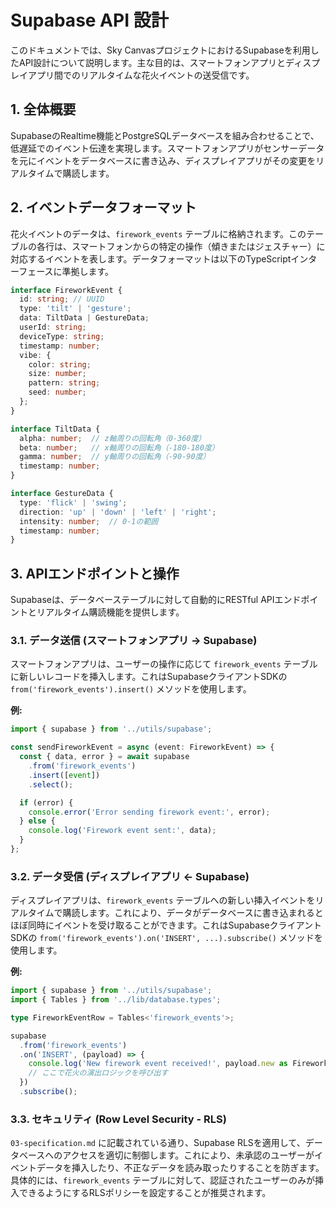 # Supabase API 設計

このドキュメントでは、Sky CanvasプロジェクトにおけるSupabaseを利用したAPI設計について説明します。主な目的は、スマートフォンアプリとディスプレイアプリ間でのリアルタイムな花火イベントの送受信です。

## 1. 全体概要

SupabaseのRealtime機能とPostgreSQLデータベースを組み合わせることで、低遅延でのイベント伝達を実現します。スマートフォンアプリがセンサーデータを元にイベントをデータベースに書き込み、ディスプレイアプリがその変更をリアルタイムで購読します。

## 2. イベントデータフォーマット

花火イベントのデータは、`firework_events` テーブルに格納されます。このテーブルの各行は、スマートフォンからの特定の操作（傾きまたはジェスチャー）に対応するイベントを表します。データフォーマットは以下のTypeScriptインターフェースに準拠します。

```typescript
interface FireworkEvent {
  id: string; // UUID
  type: 'tilt' | 'gesture';
  data: TiltData | GestureData;
  userId: string;
  deviceType: string;
  timestamp: number;
  vibe: {
    color: string;
    size: number;
    pattern: string;
    seed: number;
  };
}

interface TiltData {
  alpha: number;  // z軸周りの回転角（0-360度）
  beta: number;   // x軸周りの回転角（-180-180度）
  gamma: number;  // y軸周りの回転角（-90-90度）
  timestamp: number;
}

interface GestureData {
  type: 'flick' | 'swing';
  direction: 'up' | 'down' | 'left' | 'right';
  intensity: number;  // 0-1の範囲
  timestamp: number;
}
```

## 3. APIエンドポイントと操作

Supabaseは、データベーステーブルに対して自動的にRESTful APIエンドポイントとリアルタイム購読機能を提供します。

### 3.1. データ送信 (スマートフォンアプリ -> Supabase)

スマートフォンアプリは、ユーザーの操作に応じて `firework_events` テーブルに新しいレコードを挿入します。これはSupabaseクライアントSDKの `from('firework_events').insert()` メソッドを使用します。

**例:**

```typescript
import { supabase } from '../utils/supabase';

const sendFireworkEvent = async (event: FireworkEvent) => {
  const { data, error } = await supabase
    .from('firework_events')
    .insert([event])
    .select();

  if (error) {
    console.error('Error sending firework event:', error);
  } else {
    console.log('Firework event sent:', data);
  }
};
```

### 3.2. データ受信 (ディスプレイアプリ <- Supabase)

ディスプレイアプリは、`firework_events` テーブルへの新しい挿入イベントをリアルタイムで購読します。これにより、データがデータベースに書き込まれるとほぼ同時にイベントを受け取ることができます。これはSupabaseクライアントSDKの `from('firework_events').on('INSERT', ...).subscribe()` メソッドを使用します。

**例:**

```typescript
import { supabase } from '../utils/supabase';
import { Tables } from '../lib/database.types';

type FireworkEventRow = Tables<'firework_events'>;

supabase
  .from('firework_events')
  .on('INSERT', (payload) => {
    console.log('New firework event received!', payload.new as FireworkEventRow);
    // ここで花火の演出ロジックを呼び出す
  })
  .subscribe();
```

### 3.3. セキュリティ (Row Level Security - RLS)

`03-specification.md` に記載されている通り、Supabase RLSを適用して、データベースへのアクセスを適切に制御します。これにより、未承認のユーザーがイベントデータを挿入したり、不正なデータを読み取ったりすることを防ぎます。具体的には、`firework_events` テーブルに対して、認証されたユーザーのみが挿入できるようにするRLSポリシーを設定することが推奨されます。 